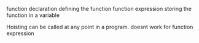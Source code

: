 function declaration
    defining the function
function expression
    storing the function in a variable

Hoisting
    can be called at any point in a program. doesnt work for function expression